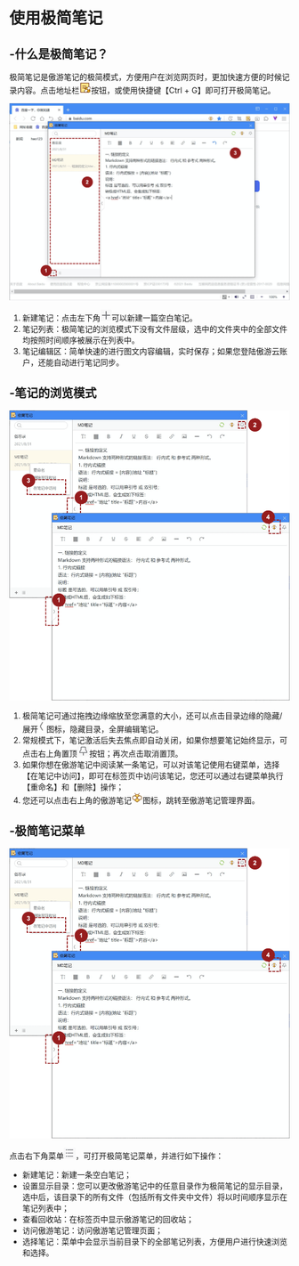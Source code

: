 # 使用极简笔记

## -什么是极简笔记？

极简笔记是傲游笔记的极简模式，方便用户在浏览网页时，更加快速方便的时候记录内容。点击地址栏![](images/09-01.png)按钮，或使用快捷键【Ctrl + G】即可打开极简笔记。

![](images/09-2.png "=85%,85%")

1. 新建笔记：点击左下角![](images/09-3.png)可以新建一篇空白笔记。
2. 笔记列表：极简笔记的浏览模式下没有文件层级，选中的文件夹中的全部文件均按照时间顺序被展示在列表中。
3. 笔记编辑区：简单快速的进行图文内容编辑，实时保存；如果您登陆傲游云账户，还能自动进行笔记同步。



## -笔记的浏览模式

![](images/09-5.png "=85%,85%")

1. 极简笔记可通过拖拽边缘缩放至您满意的大小，还可以点击目录边缘的隐藏/展开![](images/09-6.png)图标，隐藏目录，全屏编辑笔记。
2. 常规模式下，笔记激活后失去焦点即自动关闭，如果你想要笔记始终显示，可点击右上角置顶![](images/09-4.png)按钮；再次点击取消置顶。
3. 如果你想在傲游笔记中阅读某一条笔记，可以对该笔记使用右键菜单，选择【在笔记中访问】，即可在标签页中访问该笔记，您还可以通过右键菜单执行【重命名】和【删除】操作；
4. 您还可以点击右上角的傲游笔记![](images/08-2.png)图标，跳转至傲游笔记管理界面。



## -极简笔记菜单

![](images/09-5.png "=85%,85%")

点击右下角菜单![](images/09-8.png)，可打开极简笔记菜单，并进行如下操作：

- 新建笔记：新建一条空白笔记；
- 设置显示目录：您可以更改傲游笔记中的任意目录作为极简笔记的显示目录，选中后，该目录下的所有文件（包括所有文件夹中文件）将以时间顺序显示在笔记列表中；
- 查看回收站：在标签页中显示傲游笔记的回收站；
- 访问傲游笔记：访问傲游笔记管理页面；
- 选择笔记：菜单中会显示当前目录下的全部笔记列表，方便用户进行快速浏览和选择。


